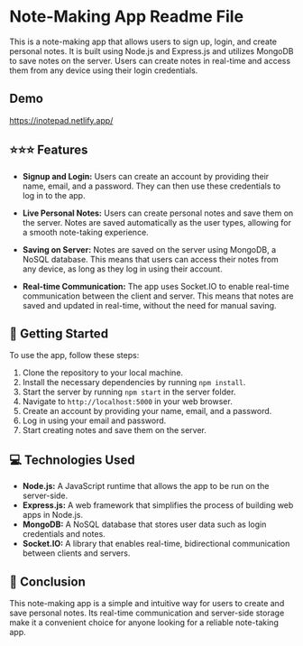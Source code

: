 

# Note-Making App Readme File

This is a note-making app that allows users to sign up, login, and create personal notes. It is built using Node.js and Express.js and utilizes MongoDB to save notes on the server. Users can create notes in real-time and access them from any device using their login credentials.

## Demo
https://inotepad.netlify.app/ 

## ⭐️⭐️⭐️ Features

- **Signup and Login:** Users can create an account by providing their name, email, and a password. They can then use these credentials to log in to the app.

- **Live Personal Notes:** Users can create personal notes and save them on the server. Notes are saved automatically as the user types, allowing for a smooth note-taking experience.

- **Saving on Server:** Notes are saved on the server using MongoDB, a NoSQL database. This means that users can access their notes from any device, as long as they log in using their account.

- **Real-time Communication:** The app uses Socket.IO to enable real-time communication between the client and server. This means that notes are saved and updated in real-time, without the need for manual saving.

## 🚀 Getting Started

To use the app, follow these steps:

1. Clone the repository to your local machine.
2. Install the necessary dependencies by running `npm install`.
3. Start the server by running `npm start` in the server folder.
4. Navigate to `http://localhost:5000` in your web browser.
5. Create an account by providing your name, email, and a password.
6. Log in using your email and password.
7. Start creating notes and save them on the server.

## 💻 Technologies Used

- **Node.js:** A JavaScript runtime that allows the app to be run on the server-side.
- **Express.js:** A web framework that simplifies the process of building web apps in Node.js.
- **MongoDB:** A NoSQL database that stores user data such as login credentials and notes.
- **Socket.IO:** A library that enables real-time, bidirectional communication between clients and servers.

## 🎉 Conclusion

This note-making app is a simple and intuitive way for users to create and save personal notes. Its real-time communication and server-side storage make it a convenient choice for anyone looking for a reliable note-taking app.